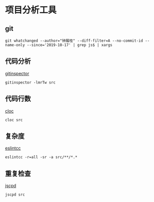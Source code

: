 # 项目分析工具
## git
```shell script
git whatchanged --author="钟履桂" --diff-filter=A --no-commit-id --name-only --since='2019-10-17' | grep js$ | xargs
```
## 代码分析
[gitinspector](https://github.com/ejwa/gitinspector)
```shell script
gitinspector -lmrTw src
```
## 代码行数
[cloc](https://github.com/AlDanial/cloc)
```shell script
cloc src
```
## 复杂度
[eslintcc](https://github.com/eslintcc/eslintcc)
```shell script
eslintcc -r=all -sr -a src/**/*.*
```
## 重复检查
[jscpd](https://github.com/kucherenko/jscpd)
```shell script
jscpd src
```
